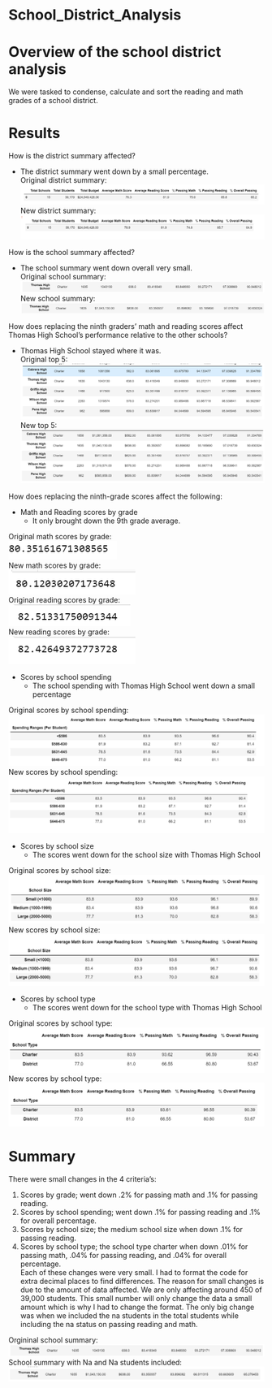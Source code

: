 # School_District_Analysis
# Overview of the school district analysis
We were tasked to condense, calculate and sort the reading and math grades of a school district. 
# Results
How is the district summary affected?
-	The district summary went down by a small percentage. <br/>
Original district summary: <br/>
![districtsummary](Resources/districtsummary.png)<br/>
New district summary: <br/>
![newdistrictsummary](Resources/newdistrictsummary.png)<br/>

How is the school summary affected?
-	The school summary went down overall very small. <br/>
Original school summary: <br/>
![summaryorig](Resources/summaryorig.png)<br/>
New school summary: <br/>
![summarytentwe](Resources/summarytentwe.png)<br/>

How does replacing the ninth graders’ math and reading scores affect Thomas High School’s performance relative to the other schools?
-	Thomas High School stayed where it was. <br/>
Original top 5: <br/>
![origtop5](Resources/origtop5.png)<br/>
New top 5: <br/>
![newtop5](Resources/newtop5.png)<br/>

How does replacing the ninth-grade scores affect the following:
- Math and Reading scores by grade
   - It only brought down the 9th grade average.<br/>
   
Original math scores by grade: <br/>
![mathgradeavg](Resources/mathgradeavg.png)<br/>
New math scores by grade: <br/>
![mathgradeavgna](Resources/mathgradeavgna.png)<br/>
Original reading scores by grade: <br/>
![readinggradeavg](Resources/readinggradeavg.png)<br/>
New reading scores by grade: <br/>
![readinggradeavgna](Resources/readinggradeavgna.png)

- Scores by school spending
   -	The school spending with Thomas High School went down a small percentage <br/>
   
Original scores by school spending: <br/>
![schoolspending](Resources/schoolspending.png)<br/>
New scores by school spending: <br/>
![schoolspendingna](Resources/schoolspendingna.png)

- Scores by school size
  -	The scores went down for the school size with Thomas High School <br/>
  
Original scores by school size: <br/>
![schoolsize](Resources/schoolsize.png)<br/>
New scores by school size: <br/>
![schoolsizena](Resources/schoolsizena.png)<br/>
- Scores by school type
  -	The scores went down for the school type with Thomas High School <br/>
  
Original scores by school type: <br/>
![schooltype](Resources/schooltype.png)<br/>
New scores by school type: <br/>
![schooltypena](Resources/schooltypena.png)<br/>


# Summary
There were small changes in the 4 criteria’s:
1.	Scores by grade; went down .2% for passing math and .1% for passing reading.
2.	Scores by school spending; went down .1% for passing reading and .1% for overall percentage.
3.	Scores by school size; the medium school size when down .1% for passing reading. 
4.	Scores by school type; the school type charter when down .01% for passing math, .04% for passing reading, and .04% for overall percentage. <br/>
Each of these changes were very small. I had to format the code for extra decimal places to find differences. The reason for small changes is due to the amount of data affected. We are only affecting around 450 of 39,000 students. This small number will only change the data a small amount which is why I had to change the format. The only big change was when we included the na students in the total students while including the na status on passing reading and math.

Orgininal school summary: <br/>
![summaryorig](Resources/summaryorig.png)<br/>
School summary with Na and Na students included: <br/>
![summarywithna](Resources/summarywithna.png)<br/>
